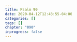 ```yaml
---
title: Psalm 90
date: 2020-04-12T12:43:55-04:00
categories: []
tags: []
chapter: "090"
inprogress: false
---
```


